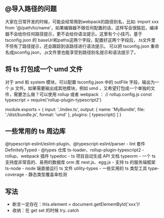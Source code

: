 ## @导入路径的问题
大家在日常开发的时候，可能会经常用到webpack的路径别名，比如: import xxx from '@/path/to/name'，如果编辑器不做任何配置的话，这样写会很尴尬，编译器不会给你任何路径提示，更不会给你语法提示。这里有个小技巧，基于 tsconfig.json 的 baseUrl和paths这两个字段，配置好这两个字段后，.ts文件里不但有了路径提示，还会跟踪到该路径进行语法提示。
可以把 tsconfig.json 重命名成jsconfig.json，.js文件里也能享受到路径别名提示和语法提示了。

## 将 ts 打包成一个 umd 文件
对于 amd 和 system 模块，可以配置 tsconfig.json 中的 outFile 字段，输出为一个 js 文件。如果需要输出成其他模块，例如 umd ，又希望打包成一个单独的文件，需要怎么做？可以使用 rollup 或者 webpack ：
// rollup.config.js
const typescript = require('rollup-plugin-typescript2')

module.exports = {
  input: './index.ts',
  output: {
    name: 'MyBundle',
    file: './dist/bundle.js',
    format: 'umd'
  },
  plugins: [
    typescript()
  ]
}

## 一些常用的 ts 周边库

@typescript-eslint/eslint-plugin、@typescript-eslint/parser - lint 套件
DefinitelyTyped - @types 仓库
ts-loader、rollup-plugin-typescript2 - rollup、webpack 插件
typedoc - ts 项目自动生成 API 文档
typeorm - 一个 ts 支持度非常高的、易用的数据库 orm 库
nest.js、egg.js - 支持 ts 的服务端框架
ts-node - node 端直接运行 ts 文件
utility-types - 一些实用的 ts 类型工具
type-coverage - 静态类型覆盖率检测

## 写法
- 断言一定存在：this.element = document.getElementById('xxx')!
- 收纳：在 get set 的时候 try..catch